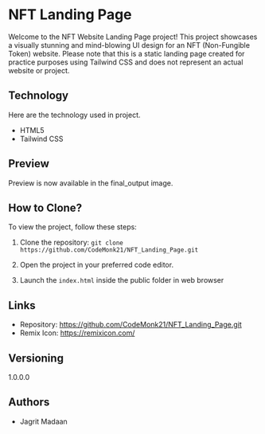 # NFT Landing Page

Welcome to the NFT Website Landing Page project! This project showcases a visually stunning and mind-blowing UI design for an NFT (Non-Fungible Token) website. Please note that this is a static landing page created for practice purposes using Tailwind CSS and does not represent an actual website or project.


## Technology
Here are the technology used in project.

* HTML5
* Tailwind CSS

## Preview
Preview is now available in the final_output image.

## How to Clone?
To view the project, follow these steps:

1. Clone the repository: `git clone https://github.com/CodeMonk21/NFT_Landing_Page.git `

2. Open the project in your preferred code editor.

3. Launch the `index.html` inside the public folder in web browser
## Links
* Repository: https://github.com/CodeMonk21/NFT_Landing_Page.git
* Remix Icon: https://remixicon.com/
## Versioning
1.0.0.0
## Authors
* Jagrit Madaan
